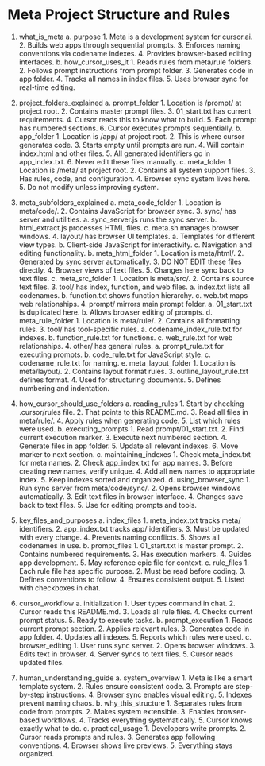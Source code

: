 # Meta Project Structure and Rules

1. what_is_meta
	a. purpose
		1. Meta is a development system for cursor.ai.
		2. Builds web apps through sequential prompts.
		3. Enforces naming conventions via codename indexes.
		4. Provides browser-based editing interfaces.
	b. how_cursor_uses_it
		1. Reads rules from meta/rule folders.
		2. Follows prompt instructions from prompt folder.
		3. Generates code in app folder.
		4. Tracks all names in index files.
		5. Uses browser sync for real-time editing.

2. project_folders_explained
	a. prompt_folder
		1. Location is /prompt/ at project root.
		2. Contains master prompt files.
		3. 01_start.txt has current requirements.
		4. Cursor reads this to know what to build.
		5. Each prompt has numbered sections.
		6. Cursor executes prompts sequentially.
	b. app_folder
		1. Location is /app/ at project root.
		2. This is where cursor generates code.
		3. Starts empty until prompts are run.
		4. Will contain index.html and other files.
		5. All generated identifiers go in app_index.txt.
		6. Never edit these files manually.
	c. meta_folder
		1. Location is /meta/ at project root.
		2. Contains all system support files.
		3. Has rules, code, and configuration.
		4. Browser sync system lives here.
		5. Do not modify unless improving system.

3. meta_subfolders_explained
	a. meta_code_folder
		1. Location is meta/code/.
		2. Contains JavaScript for browser sync.
		3. sync/ has server and utilities.
			a. sync_server.js runs the sync server.
			b. html_extract.js processes HTML files.
			c. meta.sh manages browser windows.
		4. layout/ has browser UI templates.
			a. Templates for different view types.
			b. Client-side JavaScript for interactivity.
			c. Navigation and editing functionality.
	b. meta_html_folder
		1. Location is meta/html/.
		2. Generated by sync server automatically.
		3. DO NOT EDIT these files directly.
		4. Browser views of text files.
		5. Changes here sync back to text files.
	c. meta_src_folder
		1. Location is meta/src/.
		2. Contains source text files.
		3. tool/ has index, function, and web files.
			a. index.txt lists all codenames.
			b. function.txt shows function hierarchy.
			c. web.txt maps web relationships.
		4. prompt/ mirrors main prompt folder.
			a. 01_start.txt is duplicated here.
			b. Allows browser editing of prompts.
	d. meta_rule_folder
		1. Location is meta/rule/.
		2. Contains all formatting rules.
		3. tool/ has tool-specific rules.
			a. codename_index_rule.txt for indexes.
			b. function_rule.txt for functions.
			c. web_rule.txt for web relationships.
		4. other/ has general rules.
			a. prompt_rule.txt for executing prompts.
			b. code_rule.txt for JavaScript style.
			c. codename_rule.txt for naming.
	e. meta_layout_folder
		1. Location is meta/layout/.
		2. Contains layout format rules.
		3. outline_layout_rule.txt defines format.
		4. Used for structuring documents.
		5. Defines numbering and indentation.

4. how_cursor_should_use_folders
	a. reading_rules
		1. Start by checking .cursor/rules file.
		2. That points to this README.md.
		3. Read all files in meta/rule/.
		4. Apply rules when generating code.
		5. List which rules were used.
	b. executing_prompts
		1. Read prompt/01_start.txt.
		2. Find current execution marker.
		3. Execute next numbered section.
		4. Generate files in app folder.
		5. Update all relevant indexes.
		6. Move marker to next section.
	c. maintaining_indexes
		1. Check meta_index.txt for meta names.
		2. Check app_index.txt for app names.
		3. Before creating new names, verify unique.
		4. Add all new names to appropriate index.
		5. Keep indexes sorted and organized.
	d. using_browser_sync
		1. Run sync server from meta/code/sync/.
		2. Opens browser windows automatically.
		3. Edit text files in browser interface.
		4. Changes save back to text files.
		5. Use for editing prompts and tools.

5. key_files_and_purposes
	a. index_files
		1. meta_index.txt tracks meta/ identifiers.
		2. app_index.txt tracks app/ identifiers.
		3. Must be updated with every change.
		4. Prevents naming conflicts.
		5. Shows all codenames in use.
	b. prompt_files
		1. 01_start.txt is master prompt.
		2. Contains numbered requirements.
		3. Has execution markers.
		4. Guides app development.
		5. May reference epic file for context.
	c. rule_files
		1. Each rule file has specific purpose.
		2. Must be read before coding.
		3. Defines conventions to follow.
		4. Ensures consistent output.
		5. Listed with checkboxes in chat.

6. cursor_workflow
	a. initialization
		1. User types command in chat.
		2. Cursor reads this README.md.
		3. Loads all rule files.
		4. Checks current prompt status.
		5. Ready to execute tasks.
	b. prompt_execution
		1. Reads current prompt section.
		2. Applies relevant rules.
		3. Generates code in app folder.
		4. Updates all indexes.
		5. Reports which rules were used.
	c. browser_editing
		1. User runs sync server.
		2. Opens browser windows.
		3. Edits text in browser.
		4. Server syncs to text files.
		5. Cursor reads updated files.

7. human_understanding_guide
	a. system_overview
		1. Meta is like a smart template system.
		2. Rules ensure consistent code.
		3. Prompts are step-by-step instructions.
		4. Browser sync enables visual editing.
		5. Indexes prevent naming chaos.
	b. why_this_structure
		1. Separates rules from code from prompts.
		2. Makes system extensible.
		3. Enables browser-based workflows.
		4. Tracks everything systematically.
		5. Cursor knows exactly what to do.
	c. practical_usage
		1. Developers write prompts.
		2. Cursor reads prompts and rules.
		3. Generates app following conventions.
		4. Browser shows live previews.
		5. Everything stays organized.